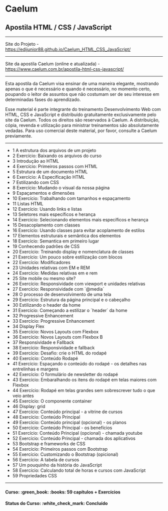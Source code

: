<h1>Caelum</h1>
<h2>Apostila HTML / CSS / JavaScript</h2>

<hr/>

Site do Projeto - https://edijunior88.github.io/Caelum_HTML_CSS_JavaScript/

<hr/>

Site da apostila Caelum (online e atualizada) - https://www.caelum.com.br/apostila-html-css-javascript/

<hr/>

<p>
Esta apostila da Caelum visa ensinar de uma maneira elegante, mostrando apenas o que é necessário e quando é necessário, 
no momento certo, poupando o leitor de assuntos que não costumam ser de seu interesse em determinadas fases do aprendizado.
</p>
<p>
Esse material é parte integrante do treinamento Desenvolvimento Web com HTML, CSS e JavaScript e distribuído gratuitamente 
exclusivamente pelo site da Caelum. Todos os direitos são reservados à Caelum. A distribuição, cópia, revenda e utilização
para ministrar treinamentos são absolutamente vedadas. Para uso comercial deste material, por favor, consulte a Caelum 
previamente.
</p>

<hr/>

<ul>
  <li>1 A estrutura dos arquivos de um projeto</li>
  <li>2 Exercício: Baixando os arquivos do curso</li>
  <li>3 Introdução ao HTML</li>
  <li>4 Exercício: Primeiros passos com HTML</li>
  <li>5 Estrutura de um documento HTML</li>
  <li>6 Exercício: A Especificação HTML</li>
  <li>7 Estilizando com CSS</li>
  <li>8 Exercício: Mudando o visual da nossa página</li>
  <li>9 Espaçamentos e dimensões</li>
  <li>10 Exercício: Trabalhando com tamanhos e espaçamento</li>
  <li>11 Listas HTML</li>
  <li>12 Exercício: Usando links e listas</li>
  <li>13 Seletores mais específicos e herança</li>
  <li>14 Exercício: Selecionando elementos mais específicos e herança</li>
  <li>15 Desacoplamento com classes</li>
  <li>16 Exercício: Usando classes para evitar acoplamento de estilos</li>
  <li>17 Elementos estruturais e semântica dos elementos</li>
  <li>18 Exercício: Semantica em primeiro lugar</li>
  <li>19 Conhecendo padrões de CSS</li>
  <li>20 Exercício: Treinando display e nomenclatura de classes</li>
  <li>21 Exercício: Um pouco sobre estilização com blocos</li>
  <li>22 Exercício: Modificadores</li>
  <li>23 Unidades relativas com EM e REM</li>
  <li>24 Exercício: Medidas relativas em e rem</li>
  <li>25 Site mobile ou mesmo site?</li>
  <li>26 Exercício: Responsividade com viewport e unidades relativas</li>
  <li>27 Exercício: Responsividade com `@media`</li>
  <li>28 O processo de desenvolvimento de uma tela</li>
  <li>29 Exercício: Estrutura da página principal e o cabeçalho</li>
  <li>30 Estilizando o header da home</li>
  <li>31 Exercício: Começando a estilizar o `header` da home</li>
  <li>32 Progressive Enhancement</li>
  <li>33 Exercício: Progressive Enhancement</li>
  <li>34 Display Flex</li>
  <li>35 Exercício: Novos Layouts com Flexbox</li>
  <li>36 Exercício: Novos Layouts com Flexbox B</li>
  <li>37 Responsividade e Fallback</li>
  <li>38 Exercício: Responsividade e fallback</li>
  <li>39 Exercício: Desafio: crie o HTML do rodapé</li>
  <li>40 Exercício: Conteúdo Rodapé</li>
  <li>41 Exercício: Espaçando o conteúdo do rodapé - os detalhes nas entrelinhas e margens</li>
  <li>42 Exercício: O formulário de newsletter do rodapé</li>
  <li>43 Exercício: Embaralhando os itens do rodapé em telas maiores com Flexbox</li>
  <li>44 Exercício: Rodapé em telas grandes sem sobrescrever tudo o que veio antes</li>
  <li>45 Exercício: O componente container</li>
  <li>46 Display: grid</li>
  <li>47 Exercício: Conteúdo principal - a vitrine de cursos</li>
  <li>48 Exercício: Conteúdo Principal</li>
  <li>49 Exercício: Conteúdo principal (opcional) - os planos</li>
  <li>50 Exercício: Conteúdo Principal - os benefícios</li>
  <li>51 Exercício: Conteúdo Principal (opcional) - chamada youtube</li>
  <li>52 Exercício: Conteúdo Principal - chamada dos aplicativos</li>
  <li>53 Bootstrap e frameworks de CSS</li>
  <li>54 Exercício: Primeiros passos com Bootstrap</li>
  <li>55 Exercício: Customizando o Bootstrap (opicional)</li>
  <li>56 Exercício: A tabela de cursos</li>
  <li>57 Um pouquinho da história do JavaScript</li>
  <li>58 Exercício: Calculando total de horas e cursos com JavaScript</li>
  <li>59 Propriedades CSS</li>
</ul>

<hr/>

<h4><b>Curso:</b> :green_book: :books: 59 capítulos + Exercícios</h4>
<h4><b>Status do Curso:</b> :white_check_mark: Concluído</h4>


